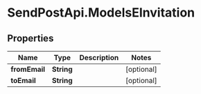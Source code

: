 # SendPostApi.ModelsEInvitation

## Properties

Name | Type | Description | Notes
------------ | ------------- | ------------- | -------------
**fromEmail** | **String** |  | [optional] 
**toEmail** | **String** |  | [optional] 


